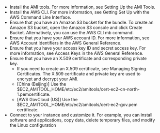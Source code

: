 - Install the AMI tools. For more information, see Setting Up the AMI Tools.
- Install the AWS CLI. For more information, see Getting Set Up with the AWS Command Line Interface.
- Ensure that you have an Amazon S3 bucket for the bundle. To create an Amazon S3 bucket, open the Amazon S3 console and click Create Bucket. Alternatively, you can use the AWS CLI mb command.
- Ensure that you have your AWS account ID. For more information, see AWS Account Identifiers in the AWS General Reference.
- Ensure that you have your access key ID and secret access key. For more information, see Access Keys in the AWS General Reference.
- Ensure that you have an X.509 certificate and corresponding private key.
  - If you need to create an X.509 certificate, see Managing Signing Certificates. The X.509 certificate and private key are used to encrypt and decrypt your AMI.
  - [China (Beijing)] Use the $EC2_AMITOOL_HOME/etc/ec2/amitools/cert-ec2-cn-north-1.pemcertificate.
  - [AWS GovCloud (US)] Use the $EC2_AMITOOL_HOME/etc/ec2/amitools/cert-ec2-gov.pem certificate.
- Connect to your instance and customize it. For example, you can install software and applications, copy data, delete temporary files, and modify the Linux configuration